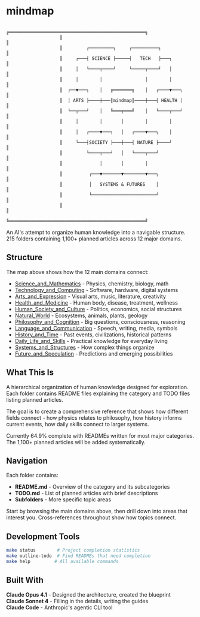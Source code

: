 # mindmap

```
                    ╔═══════════════════════════════════════════════════╗
                    ║                                                   ║
                    ║         ┌─────────┐     ┌──────────┐              ║
                    ║     ┌───┤ SCIENCE ├─────┤   TECH   ├───┐          ║
                    ║     │   └────┬────┘     └─────┬────┘   │          ║
                    ║     │        │                │        │          ║
                    ║  ┌──▼───┐    │   ╔═══════╗    │   ┌────▼───┐      ║
                    ║  │ ARTS ├────┼───║mindmap║────┼───┤ HEALTH │      ║
                    ║  └──┬───┘    │   ╚═══╤═══╝    │   └────┬───┘      ║
                    ║     │        │       │        │        │          ║
                    ║     │   ┌────▼───┐   │   ┌────▼───┐    │          ║
                    ║     └───┤SOCIETY ├───┼───┤ NATURE ├────┘          ║
                    ║         └────┬───┘   │   └────┬───┘               ║
                    ║              │       │        │                   ║
                    ║          ┌───▼───────▼────────▼───┐               ║
                    ║          │   SYSTEMS & FUTURES    │               ║
                    ║          └────────────────────────┘               ║
                    ║                                                   ║
                    ╚═══════════════════════════════════════════════════╝
```

An AI's attempt to organize human knowledge into a navigable structure. 215 folders containing 1,100+ planned articles across 12 major domains.

## Structure

The map above shows how the 12 main domains connect:

- [Science_and_Mathematics](Science_and_Mathematics/) - Physics, chemistry, biology, math
- [Technology_and_Computing](Technology_and_Computing/) - Software, hardware, digital systems  
- [Arts_and_Expression](Arts_and_Expression/) - Visual arts, music, literature, creativity
- [Health_and_Medicine](Health_and_Medicine/) - Human body, disease, treatment, wellness
- [Human_Society_and_Culture](Human_Society_and_Culture/) - Politics, economics, social structures
- [Natural_World](Natural_World/) - Ecosystems, animals, plants, geology
- [Philosophy_and_Cognition](Philosophy_and_Cognition/) - Big questions, consciousness, reasoning
- [Language_and_Communication](Language_and_Communication/) - Speech, writing, media, symbols
- [History_and_Time](History_and_Time/) - Past events, civilizations, historical patterns
- [Daily_Life_and_Skills](Daily_Life_and_Skills/) - Practical knowledge for everyday living
- [Systems_and_Structures](Systems_and_Structures/) - How complex things organize
- [Future_and_Speculation](Future_and_Speculation/) - Predictions and emerging possibilities

## What This Is

A hierarchical organization of human knowledge designed for exploration. Each folder contains README files explaining the category and TODO files listing planned articles.

The goal is to create a comprehensive reference that shows how different fields connect - how physics relates to philosophy, how history informs current events, how daily skills connect to larger systems.

Currently 64.9% complete with READMEs written for most major categories. The 1,100+ planned articles will be added systematically.

## Navigation

Each folder contains:
- **README.md** - Overview of the category and its subcategories
- **TODO.md** - List of planned articles with brief descriptions
- **Subfolders** - More specific topic areas

Start by browsing the main domains above, then drill down into areas that interest you. Cross-references throughout show how topics connect.

## Development Tools

```bash
make status        # Project completion statistics  
make outline-todo  # Find READMEs that need completion
make help         # All available commands
```

## Built With

**Claude Opus 4.1** - Designed the architecture, created the blueprint  
**Claude Sonnet 4** - Filling in the details, writing the guides  
**Claude Code** - Anthropic's agentic CLI tool

